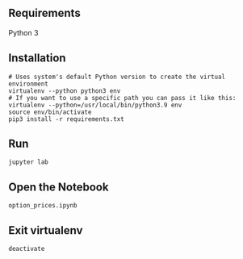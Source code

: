 
## Requirements
Python 3

## Installation
```
# Uses system's default Python version to create the virtual environment
virtualenv --python python3 env
# If you want to use a specific path you can pass it like this:
virtualenv --python=/usr/local/bin/python3.9 env
source env/bin/activate
pip3 install -r requirements.txt
```

## Run
``` 
jupyter lab
```

## Open the Notebook
```
option_prices.ipynb
```

## Exit virtualenv
``` 
deactivate
```
